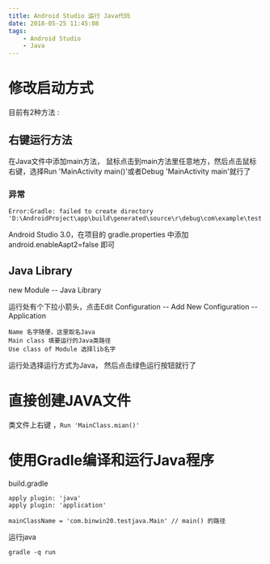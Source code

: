 ```yaml
---
title: Android Studio 运行 Java代码
date: 2018-05-25 11:45:08
tags: 
	- Android Studio
	- Java
---
```


# 修改启动方式 #

目前有2种方法 :

## 右键运行方法 ##

在Java文件中添加main方法，  鼠标点击到main方法里任意地方，然后点击鼠标右键，选择Run 'MainActivity main()'或者Debug 'MainActivity main'就行了

### 异常 ###

	Error:Gradle: failed to create directory 'D:\AndroidProject\app\build\generated\source\r\debug\com\example\test'.

Android Studio 3.0，在项目的 gradle.properties 中添加 android.enableAapt2=false 即可

## Java Library ##

new Module -- Java Library

运行处有个下拉小箭头，点击Edit Configuration -- Add New Configuration -- Application

	Name 名字随便，这里取名Java
	Main class 填要运行的Java类路径
	Use class of Module 选择lib名字

运行处选择运行方式为Java， 然后点击绿色运行按钮就行了

# 直接创建JAVA文件 #

类文件上右键 ，`Run 'MainClass.mian()'`

# 使用Gradle编译和运行Java程序 #

build.gradle

	apply plugin: 'java'  
	apply plugin: 'application'  
	  
	mainClassName = 'com.binwin20.testjava.Main' // main() 的路径

运行java

	gradle -q run  